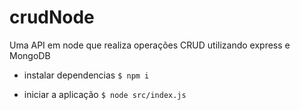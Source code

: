 # crudNode
Uma API em node que realiza operações CRUD utilizando express e MongoDB

- instalar dependencias
`$ npm i`

- iniciar a aplicação
`$ node src/index.js`
